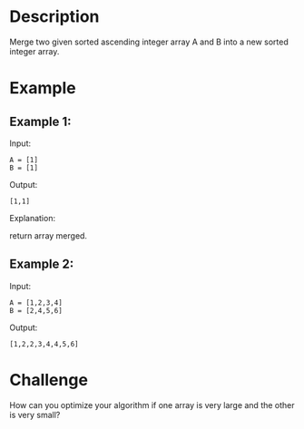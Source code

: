 # Description
Merge two given sorted ascending integer array A and B into a new sorted integer array.

# Example
## Example 1:
Input:
```
A = [1]
B = [1]
```
Output:
```
[1,1]
```
Explanation:

return array merged.
## Example 2:

Input:
```
A = [1,2,3,4]
B = [2,4,5,6]
```
Output:
```
[1,2,2,3,4,4,5,6]
```
# Challenge
How can you optimize your algorithm if one array is very large and the other is very small?